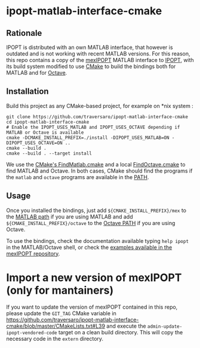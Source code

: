 # ipopt-matlab-interface-cmake

## Rationale 
IPOPT is distributed with an own MATLAB interface, that however is outdated and is not working with recent MATLAB versions. 
For this reason, this repo contains a copy of the [mexIPOPT](https://github.com/ebertolazzi/mexIPOPT) MATLAB interface to [IPOPT](https://projects.coin-or.org/Ipopt), with its build system modified to use [CMake](https://cmake.org/) to build the bindings both for MATLAB and for [Octave](https://www.gnu.org/software/octave/).  

## Installation 
Build this project as any CMake-based project, for example on \*nix system :
~~~
git clone https://github.com/traversaro/ipopt-matlab-interface-cmake
cd ipopt-matlab-interface-cmake
# Enable the IPOPT_USES_MATLAB and IPOPT_USES_OCTAVE depending if MATLAB or Octave is available 
cmake -DCMAKE_INSTALL_PREFIX=./install -DIPOPT_USES_MATLAB=ON -DIPOPT_USES_OCTAVE=ON ..
cmake --build . 
cmake --build . --target install 
~~~

We use the [CMake's FindMatlab.cmake](https://cmake.org/cmake/help/v3.5/module/FindMatlab.html) and a local [FindOctave.cmake](cmake/FindOctave.cmake) to find MATLAB and Octave. In both cases, CMake should find the programs if the `matlab` and `octave` programs are available in the [PATH](https://en.wikipedia.org/wiki/PATH_(variable)).


## Usage
Once you installed the bindings, just add `${CMAKE_INSTALL_PREFIX}/mex` to the [MATLAB path](https://mathworks.com/help/matlab/matlab_env/what-is-the-matlab-search-path.html) if you are using MATLAB and add `${CMAKE_INSTALL_PREFIX}/octave` to the [Octave PATH](https://www.gnu.org/software/octave/doc/v4.2.0/Manipulating-the-Load-Path.html) if you are using Octave. 

To use the bindings, check the documentation available typing `help ipopt` in the MATLAB/Octave shell, or check the [examples available in the mexIPOPT repository](https://github.com/ebertolazzi/mexIPOPT/tree/master/examples).


# Import a new version of mexIPOPT (only for mantainers)
If you want to update the version of mexIPOPT contained in this repo, please update the `GIT_TAG` CMake variable in https://github.com/traversaro/ipopt-matlab-interface-cmake/blob/master/CMakeLists.txt#L39 and execute the `admin-update-ipopt-vendored-code` target on a clean build directory. This will copy the necessary code in the `extern` directory.
